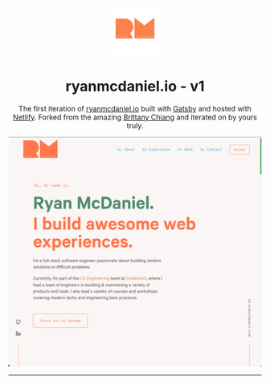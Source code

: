 <div align="center">
  <img alt="Logo" src="./src/images/logo.png" width="100" />
</div>
<h1 align="center">
  ryanmcdaniel.io - v1
</h1>
<p align="center">
  The first iteration of <a href="https://ryanmcdaniel.io" target="_blank">ryanmcdaniel.io</a> built with <a href="https://www.gatsbyjs.org/" target="_blank">Gatsby</a> and hosted with <a href="https://www.netlify.com/" target="_blank">Netlify</a>. Forked from the amazing <a href="https://github.com/bchiang7" target="_blank">Brittany Chiang</a> and iterated on by yours truly.
</p>
<!-- <p align="center">
  <a href="https://app.netlify.com/sites/emiliayoffie/deploys" target="_blank">
    <img src="https://api.netlify.com/api/v1/badges/" alt="Netlify Status" />
  </a>
</p> -->

![demo](./src/images/demo.png)

---
